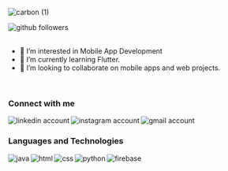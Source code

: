 ![carbon (1)](https://user-images.githubusercontent.com/47222685/132943892-1da2715a-f7e7-4326-a0ba-3f37e2e9c0f7.png)

[<img align="left" alt="github followers" src="https://img.shields.io/github/followers/haseeb-xd?style=social"/>][github]






<br />
<br />


- 👀 I’m interested in Mobile App Development
- 🌱 I’m currently learning Flutter.
- 💞️ I’m looking to collaborate on mobile apps and web projects.

<br />

### Connect with me
[<img align="left" alt="linkedin account" src="https://img.shields.io/badge/LinkedIn-0077B5?style=for-the-badge&logo=linkedin&logoColor=white"/>][linkedin]
[<img align="left" alt="instagram account" src="https://img.shields.io/badge/Instagram-E4405F?style=for-the-badge&logo=instagram&logoColor=white"/>][instagram]
[<img align="left" alt="gmail account" src="https://img.shields.io/badge/Gmail-D14836?style=for-the-badge&logo=gmail&logoColor=white"/>][gmail]

<br />

### Languages and Technologies
<img align="left" alt="java" src="https://img.shields.io/badge/Java-ED8B00?style=for-the-badge&logo=java&logoColor=white"/>
<img align="left" alt="html" src="https://img.shields.io/badge/HTML5-E34F26?style=for-the-badge&logo=html5&logoColor=white"/>
<img align="left" alt="css" src="https://img.shields.io/badge/CSS3-1572B6?style=for-the-badge&logo=css3&logoColor=white"/>
<img align="left" alt="python" src="https://img.shields.io/badge/Python-FFD43B?style=for-the-badge&logo=python&logoColor=darkgreen"/>
<img align="left" alt="firebase" src="https://img.shields.io/badge/firebase-ffca28?style=for-the-badge&logo=firebase&logoColor=black"/>
















<!---
haseeb-xd/haseeb-xd is a ✨ special ✨ repository because its `README.md` (this file) appears on your GitHub profile.
You can click the Preview link to take a look at your changes.
--->


[github]: https://github.com/haseeb-xd
[spotify]: https://open.spotify.com/playlist/5FxjfNhD5CBAuE6PZ97aBa?si=574458b0d75a4a22
[linkedin]: https://www.linkedin.com/in/haseebansari/
[instagram]: https://www.instagram.com/haseebansari_xd/
[gmail]: https://mail.google.com/mail/?view=cm&fs=1&to=haseebansari1000@gmail.com.com


